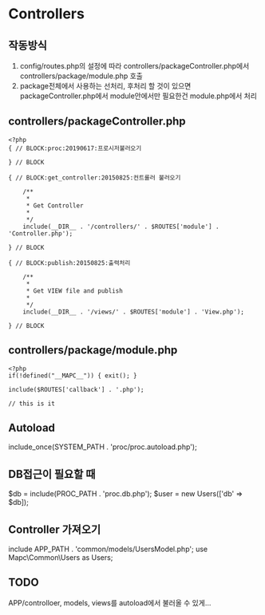 Controllers
==================================================

작동방식
--------------------------------------------------

1. config/routes.php의 설정에 따라
  controllers/packageController.php에서
  controllers/package/module.php 호출
2. package전체에서 사용하는 선처리, 후처리 할 것이 있으면 packageController.php에서
  module안에서만 필요한건 module.php에서 처리

controllers/packageController.php
--------------------------------------------------
```
<?php
{ // BLOCK:proc:20190617:프로시저불러오기

} // BLOCK

{ // BLOCK:get_controller:20150825:컨트롤러 불러오기

    /**
     *
     * Get Controller
     *
     */
    include(__DIR__ . '/controllers/' . $ROUTES['module'] . 'Controller.php');

} // BLOCK

{ // BLOCK:publish:20150825:출력처리

    /**
     *
     * Get VIEW file and publish
     *
     */
    include(__DIR__ . '/views/' . $ROUTES['module'] . 'View.php');

} // BLOCK
```

controllers/package/module.php
--------------------------------------------------
```
<?php
if(!defined("__MAPC__")) { exit(); }

include($ROUTES['callback'] . '.php');

// this is it
```

Autoload
--------------------------------------------------
include_once(SYSTEM_PATH . 'proc/proc.autoload.php');


DB접근이 필요할 때
--------------------------------------------------
$db   = include(PROC_PATH . 'proc.db.php');
$user = new Users(['db' => $db]);


Controller 가져오기
--------------------------------------------------
include APP_PATH . 'common/models/UsersModel.php';
use Mapc\Common\Users as Users;


TODO
--------------------------------------------------
APP/controlloer, models, views를 autoload에서 불러올 수 있게...
